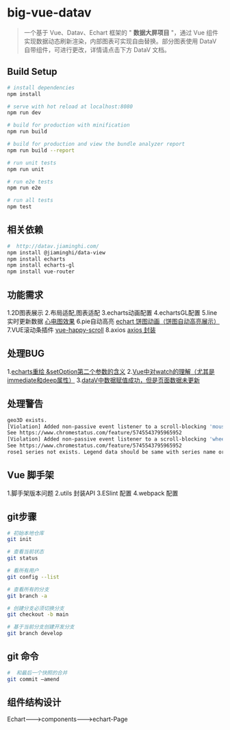 # big-vue-datav

> 一个基于 Vue、Datav、Echart 框架的 " **数据大屏项目** "，通过 Vue 组件实现数据动态刷新渲染，内部图表可实现自由替换。部分图表使用 DataV 自带组件，可进行更改，详情请点击下方 DataV 文档。



## 


## Build Setup

``` bash
# install dependencies
npm install

# serve with hot reload at localhost:8080
npm run dev

# build for production with minification
npm run build

# build for production and view the bundle analyzer report
npm run build --report

# run unit tests
npm run unit

# run e2e tests
npm run e2e

# run all tests
npm test
```

## 相关依赖

``` bash
#  http://datav.jiaminghi.com/
npm install @jiaminghi/data-view
npm install echarts
npm install echarts-gl
npm install vue-router
```


## 功能需求
1.2D图表展示
2.布局适配,图表适配
3.echarts动画配置
4.echartsGL配置
5.line实时更新数据 [心电图效果](https://www.jianshu.com/p/51b68832a485)
6.pie自动高亮 [echart 饼图动画（饼图自动高亮展示）](https://blog.csdn.net/caidingnu/article/details/89139071)
7.VUE滚动条插件 [vue-happy-scroll](https://blog.csdn.net/zhaofeiweb/article/details/81909988)
8.axios [axios 封装](https://www.bilibili.com/video/BV1LJ41177B9?from=search&seid=17917190836598114638&spm_id_from=333.337.0.0)

## 处理BUG
1.[echarts重绘 &setOption第二个参数的含义]( https://blog.csdn.net/mrhaoxiaojun/article/details/96491327)
2.[Vue中对watch的理解（尤其是immediate和deep属性）](https://blog.csdn.net/qq_40323256/article/details/101907326)
3.[dataV中数据赋值成功，但是页面数据未更新](https://blog.csdn.net/qq_46566911/article/details/109635852)


 

## 处理警告
```bash
geo3D exists.
[Violation] Added non-passive event listener to a scroll-blocking 'mousewheel' event. Consider marking event handler as 'passive' to make the page more responsive. 
See https://www.chromestatus.com/feature/5745543795965952
[Violation] Added non-passive event listener to a scroll-blocking 'wheel' event. Consider marking event handler as 'passive' to make the page more responsive.
See https://www.chromestatus.com/feature/5745543795965952
rose1 series not exists. Legend data should be same with series name or data name.
```

## Vue 脚手架

1.脚手架版本问题
2.utils 封装API
3.ESlint 配置
4.webpack 配置




## git步骤

``` bash
# 初始本地仓库
git init

# 查看当前状态 
git status 

# 看所有用户
git config --list

# 查看所有的分支 
git branch -a 

# 创建分支必须切换分支
git checkout -b main 

# 基于当前分支创建开发分支
git branch develop

```
## git 命令

``` bash
#  和最后一个快照的合并
git commit —amend

```

## 组件结构设计
   Echart--->components--->echart-Page
## 